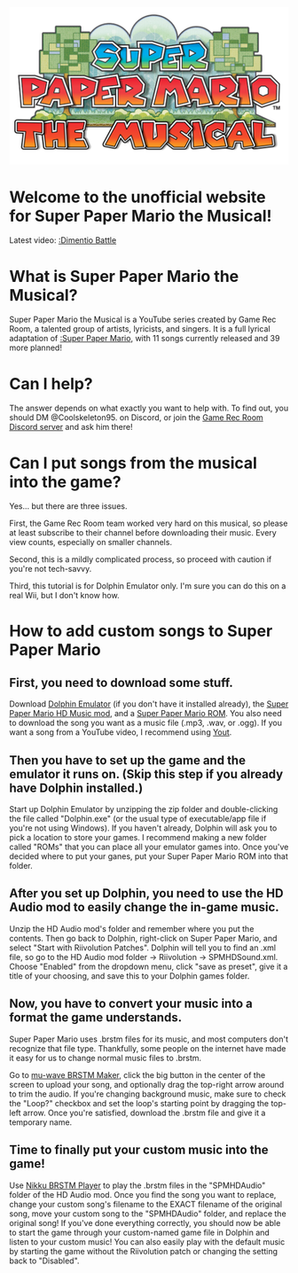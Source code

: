 <script src="https://cdn.jsdelivr.net/gh/ncase/nutshell/nutshell.js"></script>
<script>
Nutshell.setOptions({
    startOnLoad: true,
    lang: 'en',
    dontEmbedHeadings: true,
});
</script>

<link rel="stylesheet" href="stylesheet.css">

<p align="center">
  <img src="https://github.com/SPM-the-Musical/SPM-the-Musical.github.io/blob/main/spmtm%20logo%20HD.png?raw=true" width="550">
</p>

# Welcome to the unofficial website for Super Paper Mario the Musical!
Latest video: [:Dimentio Battle](https://youtu.be/rbJV-8a-zDg)

# What is Super Paper Mario the Musical?
Super Paper Mario the Musical is a YouTube series created by Game Rec Room, a talented group of artists, lyricists, and singers. It is a full lyrical adaptation of [:Super Paper Mario](https://en.m.wikipedia.org/wiki/Super_Paper_Mario), with 11 songs currently released and 39 more planned!

# Can I help?
The answer depends on what exactly you want to help with. To find out, you should DM @Coolskeleton95. on Discord, or join the [Game Rec Room Discord server](https://discord.com/invite/G3sxEaBPJR) and ask him there!

# Can I put songs from the musical into the game?
Yes... but there are three issues.

First, the Game Rec Room team worked very hard on this musical, so please at least subscribe to their channel before downloading their music. Every view counts, especially on smaller channels.

Second, this is a mildly complicated process, so proceed with caution if you're not tech-savvy.

Third, this tutorial is for Dolphin Emulator only. I'm sure you can do this on a real Wii, but I don't know how.

# How to add custom songs to Super Paper Mario

## First, you need to download some stuff. 
Download [Dolphin Emulator](https://dolphin-emu.org/download/) (if you don't have it installed already), the [Super Paper Mario HD Music mod](https://drive.google.com/file/d/1XHvVyVl5yz8epFRV66vWjbL7cuMbxGbQ), and a [Super Paper Mario ROM](https://myrient.erista.me/files/Redump/Nintendo%20-%20Wii%20-%20NKit%20RVZ%20[zstd-19-128k]/Super%20Paper%20Mario%20%28USA%29%20%28Rev%202%29.zip). You also need to download the song you want as a music file (.mp3, .wav, or .ogg). If you want a song from a YouTube video, I recommend using [Yout](https://yout.com/). 

## Then you have to set up the game and the emulator it runs on. (Skip this step if you already have Dolphin installed.)
Start up Dolphin Emulator by unzipping the zip folder and double-clicking the file called "Dolphin.exe" (or the usual type of executable/app file if you're not using Windows). If you haven't already, Dolphin will ask you to pick a location to store your games. I recommend making a new folder called "ROMs" that you can place all your emulator games into. Once you've decided where to put your ganes, put your Super Paper Mario ROM into that folder. 

## After you set up Dolphin, you need to use the HD Audio mod to easily change the in-game music.
Unzip the HD Audio mod's folder and remember where you put the contents. Then go back to Dolphin, right-click on Super Paper Mario, and select "Start with Riivolution Patches". Dolphin will tell you to find an .xml file, so go to the HD Audio mod folder → Riivolution → SPMHDSound.xml. Choose "Enabled" from the dropdown menu, click "save as preset", give it a title of your choosing, and save this to your Dolphin games folder. 

## Now, you have to convert your music into a format the game understands. 
Super Paper Mario uses .brstm files for its music, and most computers don't recognize that file type. Thankfully, some people on the internet have made it easy for us to change normal music files to .brstm.

Go to [mu-wave BRSTM Maker](https://kazuki-4ys.github.io/web_apps/mu-wave/), click the big button in the center of the screen to upload your song, and optionally drag the top-right arrow around to trim the audio. If you're changing background music, make sure to check the "Loop?" checkbox and set the loop's starting point by dragging the top-left arrow. Once you're satisfied, download the .brstm file and give it a temporary name.

## Time to finally put your custom music into the game!
Use [Nikku BRSTM Player](https://kenrick95.github.io/nikku/) to play the .brstm files in the "SPMHDAudio" folder of the HD Audio mod. Once you find the song you want to replace, change your custom song's filename to the EXACT filename of the original song, move your custom song to the "SPMHDAudio" folder, and replace the original song! If you've done everything correctly, you should now be able to start the game through your custom-named game file in Dolphin and listen to your custom music! You can also easily play with the default music by starting the game without the Riivolution patch or changing the setting back to "Disabled". 
